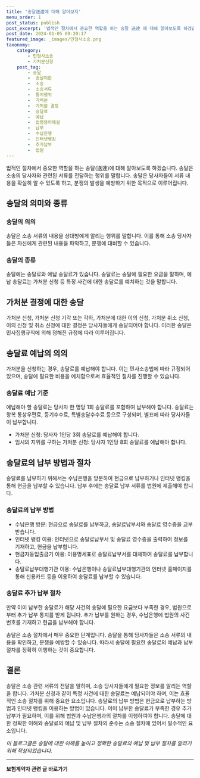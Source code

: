 ```yaml
---
title: '송달送達에 대해 알아보자'
menu_order: 1
post_status: publish
post_excerpt: '법적인 절차에서 중요한 역할을 하는 송달 送達 에 대해 알아보도록 하겠습니다. 송달은 소송의 당사자와 관련된 서류를 전달하는 행위를 말합니다. 송달은 당사자들이 서류 내용을 확실히 알 수 있도록 하고, 분쟁의 발생을 예방하기 위한 목적으로 이루어집니다.'
post_date: 2024-01-05 09:20:17
featured_image: _images/민형사소송.png
taxonomy:
    category:
        - 민형사소송
        - 가처분신청
    post_tag:
        - 송달
        -  송달이란
        -  소송
        -  소송서류
        -  통지행위
        -  가처분
        -  가처분 결정
        -  송달료
        -  예납
        -  법령용어해설
        -  납부
        -  수납은행
        -  인터넷뱅킹
        -  추가납부
        -  법원
---
```



법적인 절차에서 중요한 역할을 하는 송달(送達)에 대해 알아보도록 하겠습니다. 송달은 소송의 당사자와 관련된 서류를 전달하는 행위를 말합니다. 송달은 당사자들이 서류 내용을 확실히 알 수 있도록 하고, 분쟁의 발생을 예방하기 위한 목적으로 이루어집니다.

## 송달의 의미와 종류

### 송달의 의의 
송달은 소송 서류의 내용을 상대방에게 알리는 행위를 말합니다. 이를 통해 소송 당사자들은 자신에게 관련된 내용을 파악하고, 분쟁에 대비할 수 있습니다.

### 송달의 종류
송달에는 송달료와 예납 송달료가 있습니다. 송달료는 송달에 필요한 요금을 말하며, 예납 송달료는 가처분 신청 등 특정 사건에 대한 송달료를 예치하는 것을 말합니다.

## 가처분 결정에 대한 송달

가처분 신청, 가처분 신청 기각 또는 각하, 가처분에 대한 이의 신청, 가처분 취소 신청, 이의 신청 및 취소 신청에 대한 결정은 당사자들에게 송달되어야 합니다. 이러한 송달은 민사집행규칙에 의해 정해진 규정에 따라 이루어집니다.

## 송달료 예납의 의의

가처분을 신청하는 경우, 송달료를 예납해야 합니다. 이는 민사소송법에 따라 규정되어 있으며, 송달에 필요한 비용을 예치함으로써 효율적인 절차를 진행할 수 있습니다.

### 송달료 예납 기준
예납해야 할 송달료는 당사자 한 명당 1회 송달료를 포함하여 납부해야 합니다. 송달료는 왕복 통상우편료, 등기수수료, 특별송달수수료 등으로 구성되며, 별표에 따라 당사자들이 납부합니다.

- 가처분 신청: 당사자 1인당 3회 송달료를 예납해야 합니다.
- 임시의 지위를 구하는 가처분 신청: 당사자 1인당 8회 송달료를 예납해야 합니다.

## 송달료의 납부 방법과 절차

송달료를 납부하기 위해서는 수납은행을 방문하여 현금으로 납부하거나 인터넷 뱅킹을 통해 현금을 납부할 수 있습니다. 납부 후에는 송달료 납부 서류를 법원에 제출해야 합니다.

### 송달료의 납부 방법
- 수납은행 방문: 현금으로 송달료를 납부하고, 송달료납부서와 송달료 영수증을 교부 받습니다.
- 인터넷 뱅킹 이용: 인터넷으로 송달료납부서 및 송달료 영수증을 출력하여 정보를 기재하고, 현금을 납부합니다.
- 현금자동입출금기 이용: 이용명세표로 송달료납부서를 대체하여 송달료를 납부합니다.
- 송달료납부대행기관 이용: 수납은행이나 송달료납부대행기관의 인터넷 홈페이지를 통해 신용카드 등을 이용하여 송달료를 납부할 수 있습니다.

### 송달료 추가 납부 절차
만약 이미 납부한 송달료가 해당 사건의 송달에 필요한 요금보다 부족한 경우, 법원으로부터 추가 납부 통지를 받게 됩니다. 추가 납부를 원하는 경우, 수납은행에 법원의 사건번호를 기재하고 현금을 납부해야 합니다.

송달은 소송 절차에서 매우 중요한 단계입니다. 송달을 통해 당사자들은 소송 서류의 내용을 확인하고, 분쟁을 예방할 수 있습니다. 따라서 송달에 필요한 송달료의 예납과 납부 절차를 정확히 이행하는 것이 중요합니다.

## 결론

송달은 소송 관련 서류의 전달을 말하며, 소송 당사자들에게 필요한 정보를 알리는 역할을 합니다. 가처분 신청과 같이 특정 사건에 대한 송달료는 예납되어야 하며, 이는 효율적인 소송 절차를 위해 중요한 요소입니다. 송달료의 납부 방법은 현금으로 납부하는 방법과 인터넷 뱅킹을 이용하는 방법이 있습니다. 이미 납부한 송달료가 부족한 경우 추가 납부가 필요하며, 이를 위해 법원과 수납은행과의 절차를 이행하여야 합니다. 송달에 대한 정확한 이해와 송달료의 예납 및 납부 절차의 준수는 소송 절차에 있어서 필수적인 요소입니다.

*이 블로그글은 송달에 대한 이해를 높이고 정확한 송달료의 예납 및 납부 절차를 알리기 위해 작성되었습니다.*
<!-- wp:separator -->
<hr class="wp-block-separator has-alpha-channel-opacity"/>
<!-- /wp:separator -->

<!-- wp:group {"backgroundColor":"base","layout":{"type":"constrained"}} -->
<div class="wp-block-group has-base-background-color has-background"><!-- wp:paragraph {"align":"center","fontSize":"medium"} -->
<p class="has-text-align-center has-large-font-size"><strong>보험계약자 관련 글 바로가기</strong></p>
<!-- /wp:paragraph -->


<!-- wp:latest-posts
{"categories":[{"id":13963,"count":19,"description":"","link":"https://uknowlaw.com/category/%eb%b3%b4%ed%97%98%ea%b3%84%ec%95%bd%ec%9e%90/","name":"보험계약자","slug":"보험계약자","taxonomy":"category","parent":0,"meta":[],"_links":{"self":[{"href":"https://uknowlaw.com/wp-json/wp/v2/categories/13963"}],"collection":[{"href":"https://uknowlaw.com/wp-json/wp/v2/categories"}],"about":[{"href":"https://uknowlaw.com/wp-json/wp/v2/taxonomies/category"}],"wp:post_type":[{"href":"https://uknowlaw.com/wp-json/wp/v2/posts?categories=13963"}],"curies":[{"name":"wp","href":"https://api.w.org/{rel}","templated":true}]}}],"postsToShow":100,"excerptLength":28,"postLayout":"grid","columns":2,"featuredImageAlign":"left","featuredImageSizeSlug":"large","fontSize":"small"} /--></div>
<!-- /wp:group -->